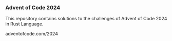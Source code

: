 ### Advent of Code 2024

This repository contains solutions to the challenges of Advent of Code 2024 in Rust Language.

adventofcode.com/2024